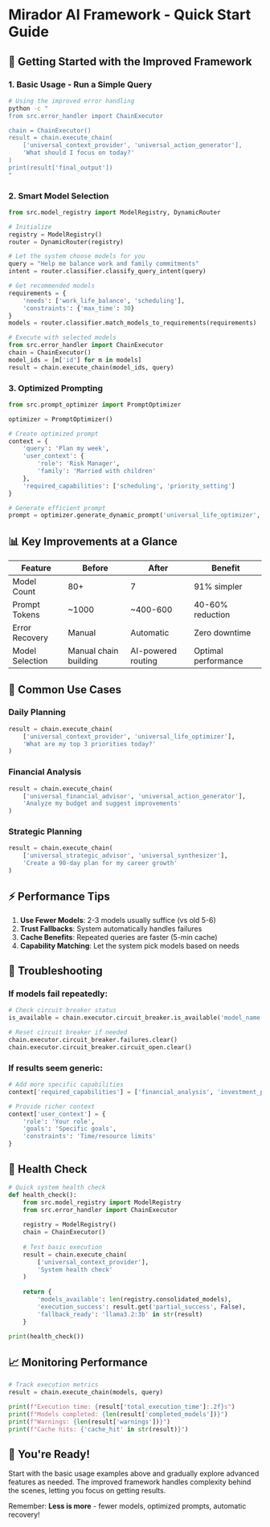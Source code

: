 # Mirador AI Framework - Quick Start Guide

## 🚀 Getting Started with the Improved Framework

### 1. Basic Usage - Run a Simple Query

```bash
# Using the improved error handling
python -c "
from src.error_handler import ChainExecutor

chain = ChainExecutor()
result = chain.execute_chain(
    ['universal_context_provider', 'universal_action_generator'],
    'What should I focus on today?'
)
print(result['final_output'])
"
```

### 2. Smart Model Selection

```python
from src.model_registry import ModelRegistry, DynamicRouter

# Initialize
registry = ModelRegistry()
router = DynamicRouter(registry)

# Let the system choose models for you
query = "Help me balance work and family commitments"
intent = router.classifier.classify_query_intent(query)

# Get recommended models
requirements = {
    'needs': ['work_life_balance', 'scheduling'],
    'constraints': {'max_time': 30}
}
models = router.classifier.match_models_to_requirements(requirements)

# Execute with selected models
from src.error_handler import ChainExecutor
chain = ChainExecutor()
model_ids = [m['id'] for m in models]
result = chain.execute_chain(model_ids, query)
```

### 3. Optimized Prompting

```python
from src.prompt_optimizer import PromptOptimizer

optimizer = PromptOptimizer()

# Create optimized prompt
context = {
    'query': 'Plan my week',
    'user_context': {
        'role': 'Risk Manager',
        'family': 'Married with children'
    },
    'required_capabilities': ['scheduling', 'priority_setting']
}

# Generate efficient prompt
prompt = optimizer.generate_dynamic_prompt('universal_life_optimizer', context)
```

## 📊 Key Improvements at a Glance

| Feature | Before | After | Benefit |
|---------|--------|-------|---------|
| Model Count | 80+ | 7 | 91% simpler |
| Prompt Tokens | ~1000 | ~400-600 | 40-60% reduction |
| Error Recovery | Manual | Automatic | Zero downtime |
| Model Selection | Manual chain building | AI-powered routing | Optimal performance |

## 🎯 Common Use Cases

### Daily Planning
```python
result = chain.execute_chain(
    ['universal_context_provider', 'universal_life_optimizer'],
    'What are my top 3 priorities today?'
)
```

### Financial Analysis
```python
result = chain.execute_chain(
    ['universal_financial_advisor', 'universal_action_generator'],
    'Analyze my budget and suggest improvements'
)
```

### Strategic Planning
```python
result = chain.execute_chain(
    ['universal_strategic_advisor', 'universal_synthesizer'],
    'Create a 90-day plan for my career growth'
)
```

## ⚡ Performance Tips

1. **Use Fewer Models**: 2-3 models usually suffice (vs old 5-6)
2. **Trust Fallbacks**: System automatically handles failures
3. **Cache Benefits**: Repeated queries are faster (5-min cache)
4. **Capability Matching**: Let the system pick models based on needs

## 🔧 Troubleshooting

### If models fail repeatedly:
```python
# Check circuit breaker status
is_available = chain.executor.circuit_breaker.is_available('model_name')

# Reset circuit breaker if needed
chain.executor.circuit_breaker.failures.clear()
chain.executor.circuit_breaker.circuit_open.clear()
```

### If results seem generic:
```python
# Add more specific capabilities
context['required_capabilities'] = ['financial_analysis', 'investment_planning']

# Provide richer context
context['user_context'] = {
    'role': 'Your role',
    'goals': 'Specific goals',
    'constraints': 'Time/resource limits'
}
```

## 🚦 Health Check

```python
# Quick system health check
def health_check():
    from src.model_registry import ModelRegistry
    from src.error_handler import ChainExecutor
    
    registry = ModelRegistry()
    chain = ChainExecutor()
    
    # Test basic execution
    result = chain.execute_chain(
        ['universal_context_provider'],
        'System health check'
    )
    
    return {
        'models_available': len(registry.consolidated_models),
        'execution_success': result.get('partial_success', False),
        'fallback_ready': 'llama3.2:3b' in str(result)
    }

print(health_check())
```

## 📈 Monitoring Performance

```python
# Track execution metrics
result = chain.execute_chain(models, query)

print(f"Execution time: {result['total_execution_time']:.2f}s")
print(f"Models completed: {len(result['completed_models'])}")
print(f"Warnings: {len(result['warnings'])}")
print(f"Cache hits: {'cache_hit' in str(result)}")
```

## 🎉 You're Ready!

Start with the basic usage examples above and gradually explore advanced features as needed. The improved framework handles complexity behind the scenes, letting you focus on getting results.

Remember: **Less is more** - fewer models, optimized prompts, automatic recovery!